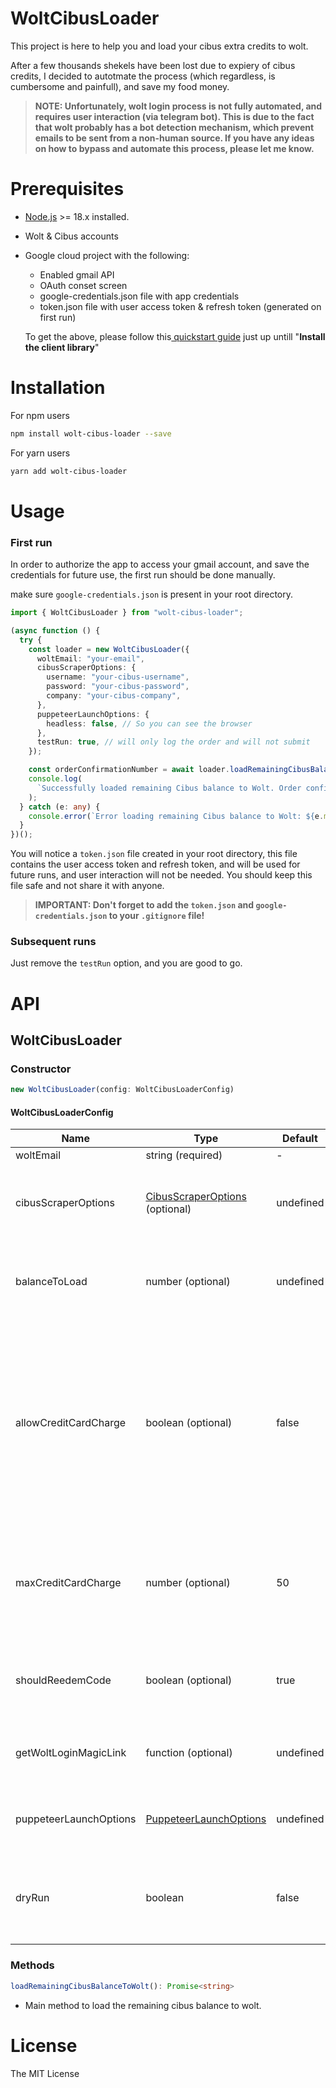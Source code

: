 # WoltCibusLoader

This project is here to help you and load your cibus extra credits to wolt.

After a few thousands shekels have been lost due to expiery of cibus credits, I decided to autotmate the process (which regardless, is cumbersome and painfull), and save my food money.

> **NOTE: Unfortunately, wolt login process is not fully automated, and requires user interaction (via telegram bot). This is due to the fact that wolt probably has a bot detection mechanism, which prevent emails to be sent from a non-human source. If you have any ideas on how to bypass and automate this process, please let me know.**

# Prerequisites

- [Node.js](https://nodejs.org) >= 18.x installed.
- Wolt & Cibus accounts
- Google cloud project with the following:

  - Enabled gmail API
  - OAuth conset screen
  - google-credentials.json file with app credentials
  - token.json file with user access token & refresh token (generated on first run)

  To get the above, please follow this[ quickstart guide](https://developers.google.com/gmail/api/quickstart/nodejs) just up untill "**Install the client library**"

# Installation

For npm users

```sh
npm install wolt-cibus-loader --save
```

For yarn users

```sh
yarn add wolt-cibus-loader
```

# Usage

### First run

In order to authorize the app to access your gmail account, and save the credentials for future use, the first run should be done manually.

make sure `google-credentials.json` is present in your root directory.

```ts
import { WoltCibusLoader } from "wolt-cibus-loader";

(async function () {
  try {
    const loader = new WoltCibusLoader({
      woltEmail: "your-email",
      cibusScraperOptions: {
        username: "your-cibus-username",
        password: "your-cibus-password",
        company: "your-cibus-company",
      },
      puppeteerLaunchOptions: {
        headless: false, // So you can see the browser
      },
      testRun: true, // will only log the order and will not submit
    });

    const orderConfirmationNumber = await loader.loadRemainingCibusBalanceToWolt();
    console.log(
      `Successfully loaded remaining Cibus balance to Wolt. Order confirmation number: ${orderConfirmationNumber}`
    );
  } catch (e: any) {
    console.error(`Error loading remaining Cibus balance to Wolt: ${e.message}`);
  }
})();
```

You will notice a `token.json` file created in your root directory, this file contains the user access token and refresh token, and will be used for future runs, and user interaction will not be needed.
You should keep this file safe and not share it with anyone.

> **IMPORTANT: Don't forget to add the `token.json` and `google-credentials.json` to your `.gitignore` file!**

### Subsequent runs

Just remove the `testRun` option, and you are good to go.

# API

## WoltCibusLoader

### Constructor

```ts
new WoltCibusLoader(config: WoltCibusLoaderConfig)
```

#### WoltCibusLoaderConfig

| Name                   | Type                                                                                                                                                | Default   | Description                                                                                                                                                                                                                                          |
| ---------------------- | --------------------------------------------------------------------------------------------------------------------------------------------------- | --------- | ---------------------------------------------------------------------------------------------------------------------------------------------------------------------------------------------------------------------------------------------------- |
| woltEmail              | string (required)                                                                                                                                   | -         | Wolt user email                                                                                                                                                                                                                                      |
| cibusScraperOptions    | [CibusScraperOptions](https://github.com/yanivfranco/cibus-scraper/blob/cbde9fe6c0395894f382d62579b93a24338e84a4/src/cibusScraper.ts#L4) (optional) | undefined | Options for the cibus scraper in order to get current balance and login to the cibus website                                                                                                                                                         |
| balanceToLoad          | number (optional)                                                                                                                                   | undefined | Cibus balance to load to Wolt. If not provided, the balance will be fetched from the cibus website                                                                                                                                                   |
| allowCreditCardCharge  | boolean (optional)                                                                                                                                  | false     | Whether to find a gift card with price higher than the balance, charging the remaining balance with a credit card.<br />This is useful if you have a credit card assosiated to your cibus account, and you want to avoid remaining balance in Cibus. |
| maxCreditCardCharge    | number (optional)                                                                                                                                   | 50        | The max amount to charge with the credit card.<br />If no gift card is found in the given price range, the first lower price gift card will be used.                                                                                                 |
| shouldReedemCode       | boolean (optional)                                                                                                                                  | true      | Whether the code should be retrieved from the gift card mail and redeemed automatically                                                                                                                                                              |
| getWoltLoginMagicLink  | function (optional)                                                                                                                                 | undefined | Function that returns the magic link from the login email received                                                                                                                                                                                   |
| puppeteerLaunchOptions | [PuppeteerLaunchOptions](https://pptr.dev/api/puppeteer.puppeteerlaunchoptions)                                                                     | undefined | Puppeteer launch options to be passed to the puppeteer.launch function                                                                                                                                                                               |
| dryRun                 | boolean                                                                                                                                             | false     | If true, the flow will be executed without actually submitting the order, it will only log the submitted details                                                                                                                                     |

### Methods

```ts
loadRemainingCibusBalanceToWolt(): Promise<string>
```

- Main method to load the remaining cibus balance to wolt.

# License

The MIT License
